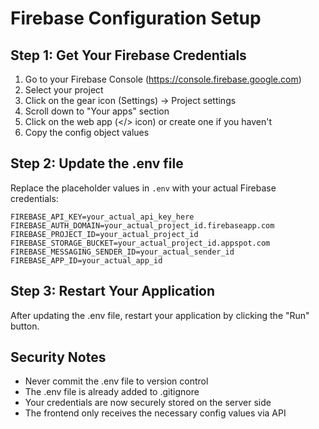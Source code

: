 
# Firebase Configuration Setup

## Step 1: Get Your Firebase Credentials

1. Go to your Firebase Console (https://console.firebase.google.com)
2. Select your project
3. Click on the gear icon (Settings) → Project settings
4. Scroll down to "Your apps" section
5. Click on the web app (</> icon) or create one if you haven't
6. Copy the config object values

## Step 2: Update the .env file

Replace the placeholder values in `.env` with your actual Firebase credentials:

```
FIREBASE_API_KEY=your_actual_api_key_here
FIREBASE_AUTH_DOMAIN=your_actual_project_id.firebaseapp.com
FIREBASE_PROJECT_ID=your_actual_project_id
FIREBASE_STORAGE_BUCKET=your_actual_project_id.appspot.com
FIREBASE_MESSAGING_SENDER_ID=your_actual_sender_id
FIREBASE_APP_ID=your_actual_app_id
```

## Step 3: Restart Your Application

After updating the .env file, restart your application by clicking the "Run" button.

## Security Notes

- Never commit the .env file to version control
- The .env file is already added to .gitignore
- Your credentials are now securely stored on the server side
- The frontend only receives the necessary config values via API
